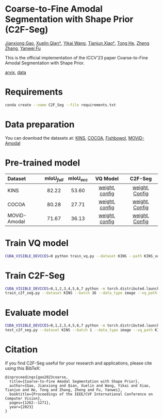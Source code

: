 # Coarse-to-Fine Amodal Segmentation with Shape Prior (C2F-Seg)

[Jianxiong Gao](https://jianxgao.github.io/), [Xuelin Qian†](https://naiq.github.io/), [Yikai Wang](https://yikai-wang.github.io/), [Tianjun Xiao†](https://tianjunxiao.com/), [Tong He](https://hetong007.github.io/), [Zheng Zhang](https://www.amazon.science/author/zheng-zhang), [Yanwei Fu](https://yanweifu.github.io/)

This is the official implementation of the ICCV'23 paper Coarse-to-Fine Amodal Segmentation with Shape Prior.

[arvix](https://arxiv.org/abs/2308.16825), [data](https://data.dgl.ai/dataset/MOVi-Amodal/MOViD-Amodal.tar)


# Requirements

```bash
conda create --name C2F_Seg --file requirements.txt
```


# Data preparation
You can download the datasets at: 
[KINS](https://data.dgl.ai/dataset/MOVi-Amodal/KINS.tar), 
[COCOA](https://data.dgl.ai/dataset/MOVi-Amodal/COCOA.tar), 
[Fishbowol](https://data.dgl.ai/dataset/MOVi-Amodal/Fishbowl.tar), 
[MOViD-Amodal](https://data.dgl.ai/dataset/MOVi-Amodal/MOViD-Amodal.tar)


# Pre-trained model

| Dataset      |   $\text{mIoU}_{full}$ |    $\text{mIoU}_{occ}$      |  VQ Model   | C2F-Seg  |
| :---         |   :---:                |   :---:        |    :---:                     |          :---: |
| KINS         |     82.22              |   53.60        |  [weight](), [config]()      | [weight](), [Config]() |
| COCOA        |     80.28              |    27.71       |  [weight](), [config]()      | [weight](), [Config]() |
| MOViD-Amodal |     71.67              |    36.13       |  [weight](), [config]()      | [weight](), [Config]() |


# Train VQ model
```bash
CUDA_VISIBLE_DEVICES=0 python train_vq.py --dataset KINS --path KINS_vqgan --check_point_path ../check_points
```
# Train C2F-Seg
```bash
CUDA_VISIBLE_DEVICES=0,1,2,3,4,5,6,7 python -m torch.distributed.launch --nproc_per_node=8 \
train_c2f_seg.py --dataset KINS --batch 16 --data_type image --vq_path KINS_vqgan --path KINS_c2f_seg 
```
# Evaluate model
```bash
CUDA_VISIBLE_DEVICES=0,1,2,3,4,5,6,7 python -m torch.distributed.launch --nproc_per_node=8 \
test_c2f_seg.py --dataset KINS --batch 1 --data_type image --vq_path KINS_vqgan --path KINS_c2f_seg 
```

<!-- ### train vq model

```bash
CUDA_VISIBLE_DEVICES=0 python train_vq.py --dataset MOViD_A --path MOViD_A_vqgan --check_point_path ../check_points
```

### train transformer


```bash
CUDA_VISIBLE_DEVICES=0,1,2,3,4,5,6,7 python -m torch.distributed.launch --nproc_per_node=8 \
train_c2f_seg.py --dataset MOViD_A --batch 1 --data_type video --vq_path MOViD_A_vqgan --path MOViD_A_c2f_seg 
```

### Evaluate model
```bash
CUDA_VISIBLE_DEVICES=0,1,2,3,4,5,6,7 python -m torch.distributed.launch --nproc_per_node=8 \
test_c2f_seg.py --dataset MOViD_A --batch 1 --data_type video --vq_path MOViD_A_vqgan --path MOViD_A_c2f_seg 
``` -->

# Citation
If you find C2F-Seg useful for your research and applications, please cite using this BibTeX:
```
@inproceedings{gao2023coarse,
  title={Coarse-to-Fine Amodal Segmentation with Shape Prior},
  author={Gao, Jianxiong and Qian, Xuelin and Wang, Yikai and Xiao, Tianjun and He, Tong and Zhang, Zheng and Fu, Yanwei},
  booktitle={Proceedings of the IEEE/CVF International Conference on Computer Vision},
  pages={1262--1271},
  year={2023}
}
```

